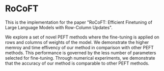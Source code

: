 # RoCoFT

This is the implementation for the paper "RoCoFT: Efficient Finetuning of Large Language Models with Row-Column Updates".

We explore a set of novel PEFT methods where the fine-tuning is applied on rows and columns of weights of the model.
We  demonstrate  the higher  memroy and time effivency of our method  in comparison with other PEFT methods.
This performance is governed by the less number of parameters selected for  fine-tuning.
Through numerical experiments, we demonstrate that the accuracy of  our method is comparable to other PEFT methods.
